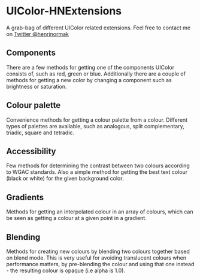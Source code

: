 UIColor-HNExtensions
====================

A grab-bag of different UIColor related extensions. Feel free to contact me on [Twitter @henrinormak](http://twitter.com/henrinormak "@henrinormak on Twitter") 

Components
----------

There are a few methods for getting one of the components UIColor consists of, such as red, green or blue. Additionally there are a couple of methods for getting a new color by changing a component such as brightness or saturation.


Colour palette
--------------

Convenience methods for getting a colour palette from a colour. Different types of palettes are available, such as analogous, split complementary, triadic, square and tetradic.


Accessibility
-------------

Few methods for determining the contrast between two colours according to WGAC standards. Also a simple method for getting the best text colour (black or white) for the given background color.


Gradients
---------

Methods for getting an interpolated colour in an array of colours, which can be seen as getting a colour at a given point in a gradient.


Blending
--------

Methods for creating new colours by blending two colours together based on blend mode. This is very useful for avoiding translucent colours when performance matters, by pre-blending the colour and using that one instead - the resulting colour is opaque (i.e alpha is 1.0).